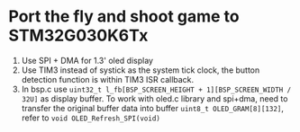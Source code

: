 # Port the fly and shoot game to STM32G030K6Tx
1. Use SPI + DMA for 1.3' oled display
2. Use TIM3 instead of systick as the system tick clock, the button detection function is within TIM3 ISR callback.
3. In bsp.c use `uint32_t l_fb[BSP_SCREEN_HEIGHT + 1][BSP_SCREEN_WIDTH / 32U]` as display buffer.
   To work with oled.c library and spi+dma, need to transfer the original buffer data into buffer `uint8_t OLED_GRAM[8][132]`, refer to `void OLED_Refresh_SPI(void)`